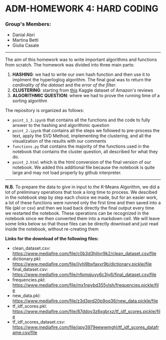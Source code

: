 # ADM-HOMEWORK 4: HARD CODING

### Group's Members:
- Danial Abri
- Martina Betti
- Giulia Casale

----
The aim of this homework was to write important algorithms and functions from scratch.
The homework was divided into three main parts:
1. **HASHING**: we had to write our own hash function and then use it to implment the hyperloglog algorithm. The final goal was to return the *cardinality of the dataset* and the *error of the filter*.
2. **CLUSTERING**: starting from [this](https://www.kaggle.com/snap/amazon-fine-food-reviews) Kaggle dataset of Amazon's reviews
3. **ALGORITHMIC QUESTION**: where we had to prove the running time of a sorting algorithm

The repository is organized as follows:
- `point_1_3.ipynb` that contains all the functions and the code to fully answer to the hashing and algorithmic question
- `point_2.ipynb` that contains all the steps we followed to pre-process the text, apply the SVD Method, implementing the clustering, and all the visualization of the results with our comments
- `functions.py` that contains the majority of the functions used in the notebook that contains the cluster question, all described for what they do.
- `point_2.html` which is the html conversion of the final version of our notebook. We added this additional file because the notebook is quite large and may not load properly by github interpreter.

-----
**N.B.** To prepare the data to give in input to the K-Means Algorithm, we did a lot of preliminary operations that took a long time to process. We descibed in the notebook step by step each choice we made, but for an easier work, a lot of these functions were runned only the first time and then saved into a file (pkl or csv) and then we load back directly the final output every time we restarted the notebook. These operations can be recognized in the notebook since we then converted them into a markdown cell. We will leave some links below so that those files  can be  directly download and just read inside the notebook, without re-creating them

**Links for the download of the following files:**
- clean_dataset.csv: https://www.mediafire.com/file/c0b3d3hjlivr9k2/clean_dataset.csv/file
- dictionary.pkl: https://www.mediafire.com/file/ilyhl9bxfaxvr9b/dictionary.pickle/file
- final_dataset.csv: https://www.mediafire.com/file/nfpmqjuyy6c3iy6/final_dataset.csv/file
- frequencies.pkl: https://www.mediafire.com/file/mx1npybd355ylsh/frequencies.pickle/file
- new_data.pkl: https://www.mediafire.com/file/z3d3prd20p9oq36/new_data.pickle/file
- tf_idf_scores.pkl: https://www.mediafire.com/file/87ddoy3z6xgbrxz/tf_idf_scores.pickle/file
- tf_idf_scores_dataset.csv: https://www.mediafire.com/file/qpy3979eewwmghl/tf_idf_scores_dataframe.csv/file
